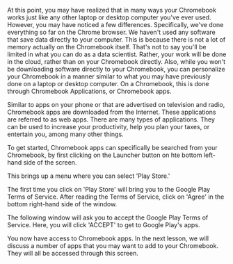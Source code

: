 At this point, you may have realized that in many ways your Chromebook works just like any other laptop or desktop computer you've ever used. However, you may have noticed a few differences. Specifically, we've done everything so far on the Chrome browser. We haven't used any software that save data directly to your computer. This is because there is not a lot of memory actually on the Chromebook itself. That's not to say you'll be limited in what you can do as a data scientist. Rather, your work will be done in the cloud, rather than on your Chromebook directly. Also, while you won't be downloading software directly to your Chromebook, you can personalize your Chromebook in a manner similar to what you may have previously done on a laptop or desktop computer. On a Chromebook, this is done through Chromebook Applications, or Chromebook apps.  

Similar to apps on your phone or that are advertised on television and radio, Chromebook apps are downloaded from the Internet. These applications are referred to as web apps. There are many types of applications. They can be used to increase your productivity, help you plan your taxes, or entertain you, among many other things. 

To get started, Chromebook apps can specifically be searched from your Chromebook, by first clicking on the Launcher button on hte bottom left-hand side of the screen.

This brings up a menu where you can select 'Play Store.' 

The first time you click on 'Play Store' will bring you to the Google Play Terms of Service. After reading the Terms of Service, click on 'Agree' in the bottom right-hand side of the window.  

The following window will ask you to accept the Google Play Terms of Service. Here, you will click 'ACCEPT' to get to Google Play's apps.

You now have access to Chromebook apps. In the next lesson, we will discuss a number of apps that you may want to add to your Chromebook. They will all be accessed through this screen.
